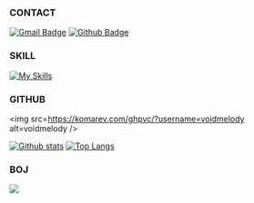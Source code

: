 ### CONTACT 
[![Gmail Badge](https://img.shields.io/badge/-sss9073@naver.com-c14438?style=flat&logo=Gmail&logoColor=white&link=mailto:sss9073@naver.com)](mailto:sss9073@naver.com) 
[![Github Badge](https://img.shields.io/badge/-voidmelody-grey?style=flat&logo=github&logoColor=white&link=https://github.com/voidmelody/)](https://www.github.com/voidmelody/) 

### SKILL
[![My Skills](https://skillicons.dev/icons?i=java,spring,gradle,grafana,idea,nginx,&perline=5)](https://skillicons.dev)

### GITHUB
<img src=https://komarev.com/ghpvc/?username=voidmelody alt=voidmelody /> </p>
[![Github stats](https://github-readme-stats.vercel.app/api?username=voidmelody&show_icons=true&include_all_commits=true)](https://github.com/voidmelody/github-readme-stats)
[![Top Langs](https://github-readme-stats.vercel.app/api/top-langs/?username=voidmelody&layout=compact)](https://github.com/voidmelody/github-readme-stats)

### BOJ
 <img src="http://mazassumnida.wtf/api/v2/generate_badge?boj=jeffrey9073"/>
